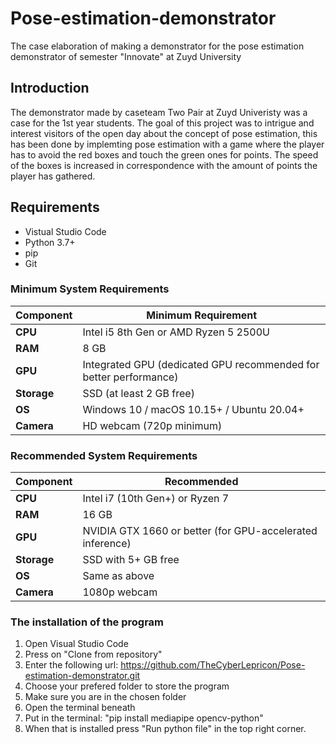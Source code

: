 # Pose-estimation-demonstrator
The case elaboration of making a demonstrator for the pose estimation demonstrator of semester "Innovate" at Zuyd University


## Introduction
The demonstrator made by caseteam Two Pair at Zuyd Univeristy was a case for the 1st year students.
The goal of this project was to intrigue and interest visitors of the open day about the concept of pose estimation, this has been done by implemting pose estimation with a game where the player has to avoid the red boxes and touch the green ones for points.
The speed of the boxes is increased in correspondence with the amount of points the player has gathered.



## Requirements

- Vistual Studio Code
- Python 3.7+
- pip
- Git

### Minimum System Requirements

| Component | Minimum Requirement |
|-----------|---------------------|
| **CPU**   | Intel i5 8th Gen or AMD Ryzen 5 2500U |
| **RAM**   | 8 GB                |
| **GPU**   | Integrated GPU (dedicated GPU recommended for better performance) |
| **Storage** | SSD (at least 2 GB free) |
| **OS**    | Windows 10 / macOS 10.15+ / Ubuntu 20.04+ |
| **Camera** | HD webcam (720p minimum) |

### Recommended System Requirements

| Component | Recommended |
|-----------|-------------|
| **CPU**   | Intel i7 (10th Gen+) or Ryzen 7 |
| **RAM**   | 16 GB                |
| **GPU**   | NVIDIA GTX 1660 or better (for GPU-accelerated inference) |
| **Storage** | SSD with 5+ GB free |
| **OS**    | Same as above |
| **Camera** | 1080p webcam |

### The installation of the program

1. Open Visual Studio Code
2. Press on "Clone from repository"
3. Enter the following url: https://github.com/TheCyberLepricon/Pose-estimation-demonstrator.git
4. Choose your prefered folder to store the program
5. Make sure you are in the chosen folder
6. Open the terminal beneath
7. Put in the terminal: "pip install mediapipe opencv-python"
8. When that is installed press "Run python file" in the top right corner.


